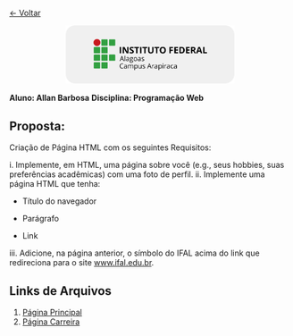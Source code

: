 <a href="../README.md"><- Voltar</a>
</p>
<p align="center">
<img src="../assets/images/Ifal.png" width="60%" />
</p>
	
**Aluno: Allan Barbosa**
**Disciplina: Programação Web**  

## Proposta:
Criação de Página HTML com os seguintes Requisitos:

i. Implemente, em HTML, uma página sobre você (e.g.,
seus hobbies, suas preferências acadêmicas) com uma foto de perfil.
ii. Implemente
uma página HTML que tenha:

* Título do navegador

* Parágrafo

* Link


iii. Adicione, na página anterior, o símbolo do IFAL acima do link que redireciona para o site www.ifal.edu.br.

## Links de Arquivos
1. [Página Principal](./road.html)
2. [Página Carreira](./index.html)